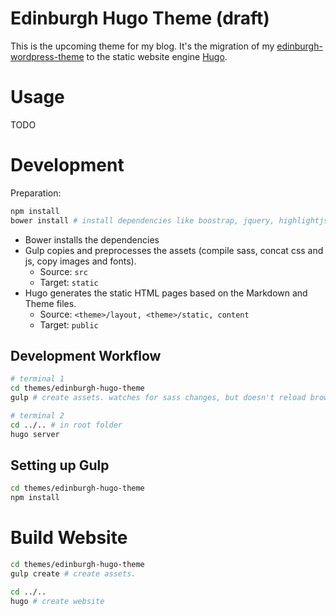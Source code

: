 # Edinburgh Hugo Theme (draft)

This is the upcoming theme for my blog. It's the migration of my [edinburgh-wordpress-theme](https://github.com/phauer/edinburgh-wordpress-theme) to the static website engine [Hugo](https://gohugo.io/).

# Usage

TODO

# Development

Preparation:
```bash
npm install
bower install # install dependencies like boostrap, jquery, highlightjs, font awesome
```

- Bower installs the dependencies
- Gulp copies and preprocesses the assets (compile sass, concat css and js, copy images and fonts). 
  - Source: `src`
  - Target: `static`
- Hugo generates the static HTML pages based on the Markdown and Theme files.
  - Source: `<theme>/layout, <theme>/static, content`
  - Target: `public`

## Development Workflow

```bash
# terminal 1
cd themes/edinburgh-hugo-theme
gulp # create assets. watches for sass changes, but doesn't reload browser, because hugo does this for us.

# terminal 2
cd ../.. # in root folder
hugo server 
```

## Setting up Gulp

```bash
cd themes/edinburgh-hugo-theme
npm install
```

# Build Website

```bash
cd themes/edinburgh-hugo-theme
gulp create # create assets.

cd ../..
hugo # create website
```
